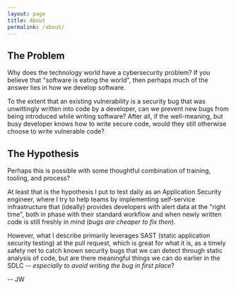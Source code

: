 ```yaml
---
layout: page
title: About
permalink: /about/
---
```

## The Problem
Why does the technology world have a cybersecurity problem? If you believe that "software is eating the world", then perhaps much of the answer lies in how we develop software.

To the extent that an existing vulnerability is a security bug that was unwittingly written into code by a developer, can we prevent new bugs from being introduced while writing software? After all, if the well-meaning, but busy developer knows how to write secure code, would they still otherwise choose to write vulnerable code?

## The Hypothesis
Perhaps this is possible with some thoughtful combination of training, tooling, and process? 

At least that is the hypothesis I put to test daily as an Application Security engineer, where I try to help teams by implementing self-service infrastructure that (ideally) provides developers with alert data at the "right time", both in phase with their standard workflow and when newly written code is still freshly in mind (_bugs are cheaper to fix then_).

However, what I describe primarily leverages SAST (static application security testing) at the pull request, which is great for what it is, as a timely safety net to catch known security bugs that we can detect through static analysis of code, but are there meaningful things we can do earlier in the SDLC -- _especially to avoid writing the bug in first place_?

 -- JW

